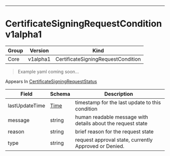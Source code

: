 

-----------
# CertificateSigningRequestCondition v1alpha1

Group        | Version     | Kind
------------ | ---------- | -----------
Core | v1alpha1 | CertificateSigningRequestCondition







> Example yaml coming soon...




<aside class="notice">
Appears In <a href="#certificatesigningrequeststatus-v1alpha1">CertificateSigningRequestStatus</a> </aside>

Field        | Schema     | Description
------------ | ---------- | -----------
lastUpdateTime | [Time](#time-unversioned) | timestamp for the last update to this condition
message | string | human readable message with details about the request state
reason | string | brief reason for the request state
type | string | request approval state, currently Approved or Denied.






